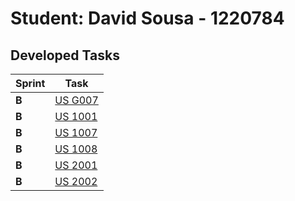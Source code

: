 # Student: David Sousa - 1220784

## Developed Tasks

| Sprint | Task                        |
|--------|-----------------------------|
| **B**  | [US G007](../USG007/README) |
| **B**  | [US 1001](../UC005/README)  |
| **B**  | [US 1007](../UC016/README)  |
| **B**  | [US 1008](../US1008/README) |
| **B**  | [US 2001](../US2001/README) |
| **B**  | [US 2002](../US2002/README) |